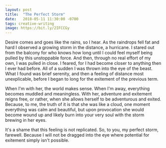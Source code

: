 ```yaml
---
layout: post
title:  "The Perfect Storm"
date:   2018-05-11 11:30:00 -0700
tags: creative-writing
image: https://bit.ly/2IFCCGy
---
```


Desire comes and goes like the rains, so I hear. As the raindrops fell fat and hard I observed a growing storm in the distance, a hurricane. I stared out from the balcony for who knows how long until I could feel myself being pulled by this unstoppable force. And then, through no real effort of my own, I was pulled in close. I feared, for I had become closer to anything then I ever had before. All of a sudden I was thrown into the eye of the beast. What I found was brief serenity, and then a feeling of distance most unexplicable, before I began to long for the exitement of the previous term.

When I'm with her, the world makes sense. When I'm away, everything becomes muddled and meaningless. With her, adventure and exitement reigns free, or rather, when she allows herself to be adventurous and exited. Because, to me, the truth of it is that she was like a cloud, one moment everything was calm and beautiful, but upon provocation she would become wound up and likely burn into your very soul with the storm brewing in her eyes.

It's a shame that this feeling is not replicated. So, to you, my perfect storm, farewell. Because I will not be dragged into the eye where potential for exitement simply isn't possible.
